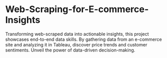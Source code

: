 # Web-Scraping-for-E-commerce-Insights
Transforming web-scraped data into actionable insights, this project showcases end-to-end data skills. By gathering data from an e-commerce site and analyzing it in Tableau, discover price trends and customer sentiments. Unveil the power of data-driven decision-making.
